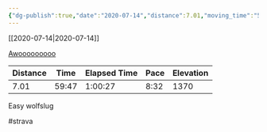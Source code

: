```yaml
---
{"dg-publish":true,"date":"2020-07-14","distance":7.01,"moving_time":"59:47","elapsed_time":"1:00:27","pace":"8:32","total_elevation_gain":1370,"url":"https://www.strava.com/activities/3762820274","permalink":"/01-personal/strava/2020-07-14-awooooooooo/","dgPassFrontmatter":true}
---
```



[[2020-07-14\|2020-07-14]]

[Awooooooooo](https://www.strava.com/activities/3762820274)

| Distance | Time  | Elapsed Time | Pace | Elevation |
| -------- | ----- | ------------ | ---- | --------- |
| 7.01     | 59:47 | 1:00:27      | 8:32 | 1370      |


Easy wolfslug

#strava
